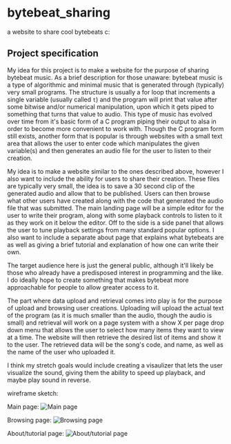 # bytebeat_sharing
a website to share cool bytebeats c:

## Project specification

My idea for this project is to make a website for the purpose of sharing bytebeat music. As a brief
description for those unaware: bytebeat music is a type of algorithmic and minimal music that is
generated through (typically) very small programs. The structure is usually a for loop that increments
a single variable (usually called `t`) and the program will print that value after some bitwise and/or
numerical manipulation, upon which it gets piped to something that turns that value to audio. This
type of music has evolved over time from it's basic form of a C program piping their output to alsa
in order to become more convenient to work with. Though the C program form still exists, another form
that is popular is through websites with a small text area that allows the user to enter code which
manipulates the given variable(s) and then generates an audio file for the user to listen to their creation.

My idea is to make a website similar to the ones described above, however I also want to include the
ability for users to share their creation. These files are typically very small, the idea is to save
a 30 second clip of the generated audio and allow that to be published. Users can then browse what
other users have created along with the code that generated the audio file that was submitted.
The main landing page will be a simple editor for the user to write their program, along with some
playback controls to listen to it as they work on it below the editor. Off to the side is a side panel
that allows the user to tune playback settings from many standard popular options. I also want to
include a separate about page that explains what bytebeats are as well as giving a brief tutorial
and explanation of how one can write their own.

The target audience here is just the general public, although it'll likely be those who already have
a predisposed interest in programming and the like. I do ideally hope to create something that makes
bytebeat more approachable for people to allow greater access to it.

The part where data upload and retrieval comes into play is for the purpose of upload and browsing
user creations. Uploading will upload the actual text of the program (as it is much smaller than the
audio, though the audio is small) and retrieval will work on a page system with a show X per page
drop down menu that allows the user to select how many items they want to view at a time. The website
will then retrieve the desired list of items and show it to the user. The retrieved data will be the
song's code, and name, as well as the name of the user who uploaded it.

I think my stretch goals would include creating a visaulizer that lets the user visualize the sound,
giving them the ability to speed up playback, and maybe play sound in reverse.

wireframe sketch:

Main page:
![Main page](../wireframes/bytebeat_sharing_main.png)

Browsing page:
![Browsing page](../wireframes/bytebeat_sharing_browsing.png)

About/tutorial page:
![About/tutorial page](../wireframes/bytebeat_sharing_about_tutorial.png)
